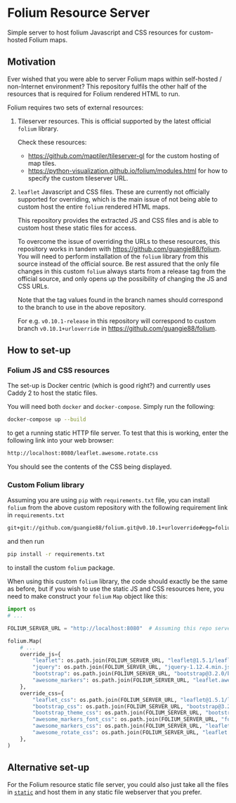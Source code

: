 # Folium Resource Server

Simple server to host folium Javascript and CSS resources for custom-hosted
Folium maps.

## Motivation

Ever wished that you were able to server Folium maps within self-hosted /
non-Internet environment? This repository fulfils the other half of the
resources that is required for Folium rendered HTML to run.

Folium requires two sets of external resources:

1. Tileserver resources. This is official supported by the latest official
   `folium` library.

   Check these resources:
   - <https://github.com/maptiler/tileserver-gl> for the custom hosting of map
     tiles.
   - <https://python-visualization.github.io/folium/modules.html> for how to
     specify the custom tileserver URL.

2. `leaflet` Javascript and CSS files. These are currently not officially
   supported for overriding, which is the main issue of not being able to custom
   host the entire `folium` rendered HTML maps.

   This repository provides the extracted JS and CSS files and is able to custom
   host these static files for access.

   To overcome the issue of overriding the URLs to these resources, this
   repository works in tandem with <https://github.com/guangie88/folium>. You
   will need to perform installation of the `folium` library from this source
   instead of the official source. Be rest assured that the only file changes
   in this custom `folium` always starts from a release tag from the official
   source, and only opens up the possibility of changing the JS and CSS URLs.

   Note that the tag values found in the branch names should correspond to the
   branch to use in the above repository.

   For e.g. `v0.10.1-release` in this repository will correspond to custom branch
   `v0.10.1+urloverride` in <https://github.com/guangie88/folium>.

## How to set-up

### Folium JS and CSS resources

The set-up is Docker centric (which is good right?) and currently uses Caddy 2
to host the static files.

You will need both `docker` and `docker-compose`. Simply run the following:

```bash
docker-compose up --build
```

to get a running static HTTP file server. To test that this is working, enter
the following link into your web browser:

```txt
http://localhost:8080/leaflet.awesome.rotate.css
```

You should see the contents of the CSS being displayed.

### Custom Folium library

Assuming you are using `pip` with `requirements.txt` file, you can install
`folium` from the above custom repository with the following requirement link
in `requirements.txt`

```txt
git+git://github.com/guangie88/folium.git@v0.10.1+urloverride#egg=folium
```

and then run

```bash
pip install -r requirements.txt
```

to install the custom `folium` package.

When using this custom `folium` library, the code should exactly be the same as
before, but if you wish to use the static JS and CSS resources here, you need to
make construct your `folium` `Map` object like this:

```python
import os
# ...

FOLIUM_SERVER_URL = "http://localhost:8080"  # Assuming this repo server is running on localhost:8080

folium.Map(
    # ...
    override_js={
        "leaflet": os.path.join(FOLIUM_SERVER_URL, "leaflet@1.5.1/leaflet.js"),
        "jquery": os.path.join(FOLIUM_SERVER_URL, "jquery-1.12.4.min.js"),
        "bootstrap": os.path.join(FOLIUM_SERVER_URL, "bootstrap@3.2.0/bootstrap.min.js"),
        "awesome_markers": os.path.join(FOLIUM_SERVER_URL, "leaflet.awesome-markers@2.0.2/leaflet.awesome-markers.js"),
    },
    override_css={
        "leaflet_css": os.path.join(FOLIUM_SERVER_URL, "leaflet@1.5.1/leaflet.css"),
        "bootstrap_css": os.path.join(FOLIUM_SERVER_URL, "bootstrap@3.2.0/bootstrap.min.css"),
        "bootstrap_theme_css": os.path.join(FOLIUM_SERVER_URL, "bootstrap@3.2.0/bootstrap-theme.min.css"),
        "awesome_markers_font_css": os.path.join(FOLIUM_SERVER_URL, "font-awesome@4.6.3/font-awesome.min.css"),
        "awesome_markers_css": os.path.join(FOLIUM_SERVER_URL, "leaflet.awesome-markers@2.0.2/leaflet.awesome-markers.css"),
        "awesome_rotate_css": os.path.join(FOLIUM_SERVER_URL, "leaflet.awesome.rotate.css"),
    },
)
```

## Alternative set-up

For the Folium resource static file server, you could also just take all the
files in [`static`](static/) and host them in any static file webserver that you
prefer.
